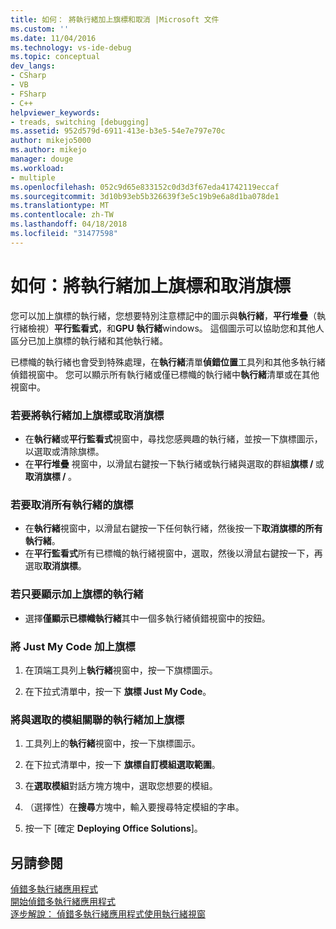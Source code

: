 ```yaml
---
title: 如何： 將執行緒加上旗標和取消 |Microsoft 文件
ms.custom: ''
ms.date: 11/04/2016
ms.technology: vs-ide-debug
ms.topic: conceptual
dev_langs:
- CSharp
- VB
- FSharp
- C++
helpviewer_keywords:
- treads, switching [debugging]
ms.assetid: 952d579d-6911-413e-b3e5-54e7e797e70c
author: mikejo5000
ms.author: mikejo
manager: douge
ms.workload:
- multiple
ms.openlocfilehash: 052c9d65e833152c0d3d3f67eda41742119eccaf
ms.sourcegitcommit: 3d10b93eb5b326639f3e5c19b9e6a8d1ba078de1
ms.translationtype: MT
ms.contentlocale: zh-TW
ms.lasthandoff: 04/18/2018
ms.locfileid: "31477598"
---
```

# <a name="how-to-flag-and-unflag-threads"></a>如何：將執行緒加上旗標和取消旗標
您可以加上旗標的執行緒，您想要特別注意標記中的圖示與**執行緒**，**平行堆疊**（執行緒檢視）**平行監看式**，和**GPU 執行緒**windows。 這個圖示可以協助您和其他人區分已加上旗標的執行緒和其他執行緒。  
  
已標幟的執行緒也會受到特殊處理，在**執行緒**清單**偵錯位置**工具列和其他多執行緒偵錯視窗中。 您可以顯示所有執行緒或僅已標幟的執行緒中**執行緒**清單或在其他視窗中。
  
### <a name="to-flag-or-unflag-a-thread"></a>若要將執行緒加上旗標或取消旗標 
  
-   在**執行緒**或**平行監看式**視窗中，尋找您感興趣的執行緒，並按一下旗標圖示，以選取或清除旗標。 
-   在**平行堆疊** 視窗中，以滑鼠右鍵按一下執行緒或執行緒與選取的群組**旗標 / <thread>** 或**取消旗標 / <thread>** 。
  
### <a name="to-unflag-all-threads"></a>若要取消所有執行緒的旗標  
  
-   在**執行緒**視窗中，以滑鼠右鍵按一下任何執行緒，然後按一下**取消旗標的所有執行緒**。
-   在**平行監看式**所有已標幟的執行緒視窗中，選取，然後以滑鼠右鍵按一下，再選取**取消旗標**。  
  
### <a name="to-display-only-flagged-threads"></a>若只要顯示加上旗標的執行緒  
  
-   選擇**僅顯示已標幟執行緒**其中一個多執行緒偵錯視窗中的按鈕。  
  
### <a name="to-flag-just-my-code"></a>將 Just My Code 加上旗標  
  
1.  在頂端工具列上**執行緒**視窗中，按一下旗標圖示。  
  
2.  在下拉式清單中，按一下 **旗標 Just My Code**。  
  
### <a name="to-flag-threads-that-are-associated-with-selected-modules"></a>將與選取的模組關聯的執行緒加上旗標  
  
1.  工具列上的**執行緒**視窗中，按一下旗標圖示。  
  
2.  在下拉式清單中，按一下 **旗標自訂模組選取範圍**。  
  
3.  在**選取模組**對話方塊方塊中，選取您想要的模組。  
  
4.  （選擇性）在**搜尋**方塊中，輸入要搜尋特定模組的字串。  
  
5.  按一下 [確定 **Deploying Office Solutions**]。  
  
## <a name="see-also"></a>另請參閱  
 [偵錯多執行緒應用程式](../debugger/debug-multithreaded-applications-in-visual-studio.md)   
 [開始偵錯多執行緒應用程式](../debugger/get-started-debugging-multithreaded-apps.md)  
 [逐步解說： 偵錯多執行緒應用程式使用執行緒視窗](../debugger/how-to-use-the-threads-window.md)
